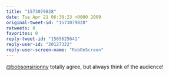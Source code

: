 ```yaml
---
title: "1573079828"
date: Tue Apr 21 06:38:23 +0000 2009
original-tweet-id: "1573079828"
retweets: 0
favorites: 0
reply-tweet-id: "1565625641"
reply-user-id: "20127322"
reply-user-screen-name: "RobOnScreen"
---
```

<a href="https://twitter.com/bobsonsirjonny">@bobsonsirjonny</a> totally agree, but always think of the audience!
